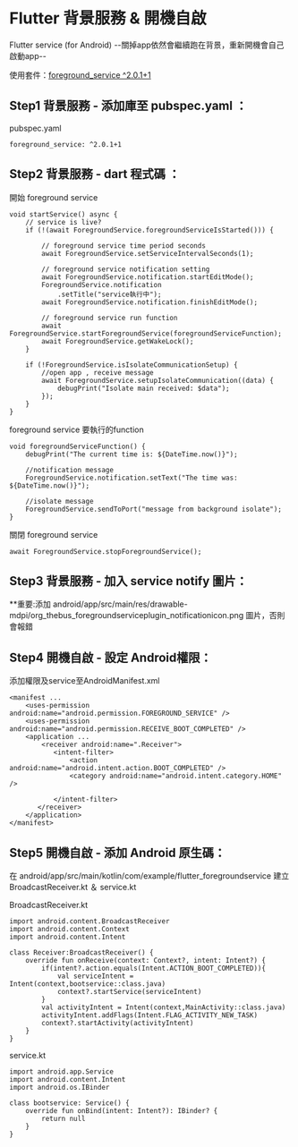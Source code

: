 # Flutter 背景服務 & 開機自啟

Flutter service (for Android) --關掉app依然會繼續跑在背景，重新開機會自己啟動app--

使用套件：[foreground_service ^2.0.1+1](https://pub.dev/packages/foreground_service/versions/2.0.1)

## Step1 背景服務 - 添加庫至 pubspec.yaml ：

pubspec.yaml

    foreground_service: ^2.0.1+1

## Step2 背景服務 - dart 程式碼 ：

開始 foreground service

    void startService() async {
        // service is live?
        if (!(await ForegroundService.foregroundServiceIsStarted())) {
        
            // foreground service time period seconds
            await ForegroundService.setServiceIntervalSeconds(1);
        
            // foreground service notification setting
            await ForegroundService.notification.startEditMode();
            ForegroundService.notification
                .setTitle("service執行中");
            await ForegroundService.notification.finishEditMode();
        
            // foreground service run function
            await ForegroundService.startForegroundService(foregroundServiceFunction);
            await ForegroundService.getWakeLock();
        }
        
        if (!ForegroundService.isIsolateCommunicationSetup) {
            //open app , receive message
            await ForegroundService.setupIsolateCommunication((data) {
                debugPrint("Isolate main received: $data");
            });
        }
    }

foreground service 要執行的function

    void foregroundServiceFunction() {
        debugPrint("The current time is: ${DateTime.now()}");
        
        //notification message
        ForegroundService.notification.setText("The time was: ${DateTime.now()}");
        
        //isolate message
        ForegroundService.sendToPort("message from background isolate");
    }

關閉 foreground service

    await ForegroundService.stopForegroundService();

## Step3 背景服務 - 加入 service notify 圖片：

**重要:添加 android/app/src/main/res/drawable-mdpi/org_thebus_foregroundserviceplugin_notificationicon.png 圖片，否則會報錯

## Step4 開機自啟 - 設定 Android權限：

添加權限及service至AndroidManifest.xml

    <manifest ...
        <uses-permission android:name="android.permission.FOREGROUND_SERVICE" />
        <uses-permission android:name="android.permission.RECEIVE_BOOT_COMPLETED" />
        <application ...
            <receiver android:name=".Receiver">
               <intent-filter>
                   <action android:name="android.intent.action.BOOT_COMPLETED" />
                   <category android:name="android.intent.category.HOME" />
    
               </intent-filter>
           </receiver>
        </application>
    </manifest>

## Step5 開機自啟 - 添加 Android 原生碼：

在 android/app/src/main/kotlin/com/example/flutter_foregroundservice 建立 BroadcastReceiver.kt ＆ service.kt

BroadcastReceiver.kt

    import android.content.BroadcastReceiver
    import android.content.Context
    import android.content.Intent
    
    class Receiver:BroadcastReceiver() {
        override fun onReceive(context: Context?, intent: Intent?) {
            if(intent?.action.equals(Intent.ACTION_BOOT_COMPLETED)){
                val serviceIntent = Intent(context,bootservice::class.java)
                context?.startService(serviceIntent)
            }
            val activityIntent = Intent(context,MainActivity::class.java)
            activityIntent.addFlags(Intent.FLAG_ACTIVITY_NEW_TASK)
            context?.startActivity(activityIntent)
        }
    }

service.kt

    import android.app.Service
    import android.content.Intent
    import android.os.IBinder
    
    class bootservice: Service() {
        override fun onBind(intent: Intent?): IBinder? {
            return null
        }
    }
